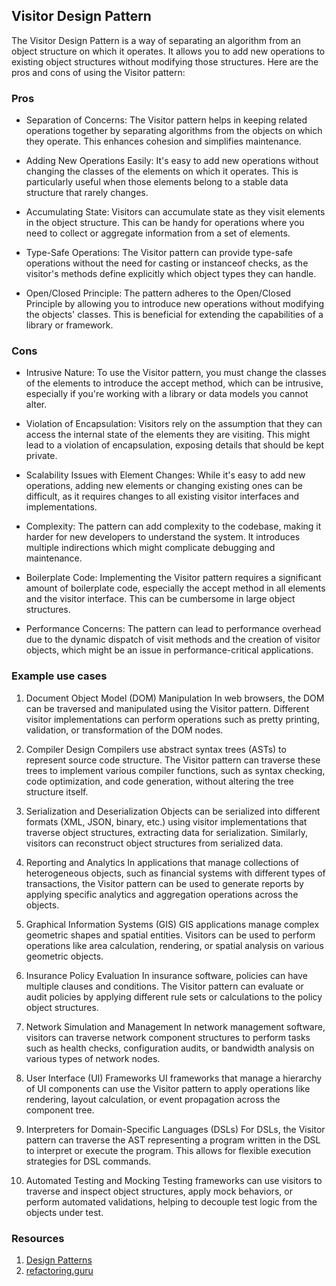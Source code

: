 ## Visitor Design Pattern
The Visitor Design Pattern is a way of separating an algorithm from an object structure on which it operates. It allows you to add new operations to existing object structures without modifying those structures. Here are the pros and cons of using the Visitor pattern:

### Pros
 - Separation of Concerns: The Visitor pattern helps in keeping related operations together by separating algorithms from the objects on which they operate. This enhances cohesion and simplifies maintenance.

 - Adding New Operations Easily: It's easy to add new operations without changing the classes of the elements on which it operates. This is particularly useful when those elements belong to a stable data structure that rarely changes.

 - Accumulating State: Visitors can accumulate state as they visit elements in the object structure. This can be handy for operations where you need to collect or aggregate information from a set of elements.

 - Type-Safe Operations: The Visitor pattern can provide type-safe operations without the need for casting or instanceof checks, as the visitor's methods define explicitly which object types they can handle.

 - Open/Closed Principle: The pattern adheres to the Open/Closed Principle by allowing you to introduce new operations without modifying the objects' classes. This is beneficial for extending the capabilities of a library or framework.

### Cons
 - Intrusive Nature: To use the Visitor pattern, you must change the classes of the elements to introduce the accept method, which can be intrusive, especially if you're working with a library or data models you cannot alter.

 - Violation of Encapsulation: Visitors rely on the assumption that they can access the internal state of the elements they are visiting. This might lead to a violation of encapsulation, exposing details that should be kept private.

 - Scalability Issues with Element Changes: While it's easy to add new operations, adding new elements or changing existing ones can be difficult, as it requires changes to all existing visitor interfaces and implementations.

 - Complexity: The pattern can add complexity to the codebase, making it harder for new developers to understand the system. It introduces multiple indirections which might complicate debugging and maintenance.

 - Boilerplate Code: Implementing the Visitor pattern requires a significant amount of boilerplate code, especially the accept method in all elements and the visitor interface. This can be cumbersome in large object structures.

 - Performance Concerns: The pattern can lead to performance overhead due to the dynamic dispatch of visit methods and the creation of visitor objects, which might be an issue in performance-critical applications.

### Example use cases
1. Document Object Model (DOM) Manipulation
   In web browsers, the DOM can be traversed and manipulated using the Visitor pattern. Different visitor implementations can perform operations such as pretty printing, validation, or transformation of the DOM nodes.

2. Compiler Design
   Compilers use abstract syntax trees (ASTs) to represent source code structure. The Visitor pattern can traverse these trees to implement various compiler functions, such as syntax checking, code optimization, and code generation, without altering the tree structure itself.

3. Serialization and Deserialization
   Objects can be serialized into different formats (XML, JSON, binary, etc.) using visitor implementations that traverse object structures, extracting data for serialization. Similarly, visitors can reconstruct object structures from serialized data.

4. Reporting and Analytics
   In applications that manage collections of heterogeneous objects, such as financial systems with different types of transactions, the Visitor pattern can be used to generate reports by applying specific analytics and aggregation operations across the objects.

5. Graphical Information Systems (GIS)
   GIS applications manage complex geometric shapes and spatial entities. Visitors can be used to perform operations like area calculation, rendering, or spatial analysis on various geometric objects.

6. Insurance Policy Evaluation
   In insurance software, policies can have multiple clauses and conditions. The Visitor pattern can evaluate or audit policies by applying different rule sets or calculations to the policy object structures.

7. Network Simulation and Management
   In network management software, visitors can traverse network component structures to perform tasks such as health checks, configuration audits, or bandwidth analysis on various types of network nodes.

8. User Interface (UI) Frameworks
   UI frameworks that manage a hierarchy of UI components can use the Visitor pattern to apply operations like rendering, layout calculation, or event propagation across the component tree.

9. Interpreters for Domain-Specific Languages (DSLs)
   For DSLs, the Visitor pattern can traverse the AST representing a program written in the DSL to interpret or execute the program. This allows for flexible execution strategies for DSL commands.

10. Automated Testing and Mocking
    Testing frameworks can use visitors to traverse and inspect object structures, apply mock behaviors, or perform automated validations, helping to decouple test logic from the objects under test.


### Resources
1. [Design Patterns](https://www.amazon.com/Design-Patterns-Elements-Reusable-Object-Oriented/dp/0201633612)
2. [refactoring.guru](https://refactoring.guru/design-patterns/visitor)
